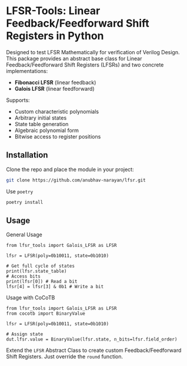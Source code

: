 # LFSR-Tools: Linear Feedback/Feedforward Shift Registers in Python

Designed to test LFSR Mathematically for verification of Verilog Design.
This package provides an abstract base class for Linear Feedback/Feedforward Shift Registers (LFSRs) and two concrete implementations:  
- **Fibonacci LFSR** (linear feedback)
- **Galois LFSR** (linear feedforward)

Supports:
- Custom characteristic polynomials
- Arbitrary initial states
- State table generation
- Algebraic polynomial form
- Bitwise access to register positions

## Installation

Clone the repo and place the module in your project:

```bash
git clone https://github.com/anubhav-narayan/lfsr.git
```

Use `poetry`

```bash
poetry install
```

## Usage

General Usage
```python3
from lfsr_tools import Galois_LFSR as LFSR

lfsr = LFSR(poly=0b10011, state=0b1010)

# Get full cycle of states
print(lfsr.state_table)
# Access bits
print(lfsr[0]) # Read a bit
lfsr[4] = lfsr[3] & 0b1 # Write a bit
```
Usage with CoCoTB
```python3
from lfsr_tools import Galois_LFSR as LFSR
from cocotb import BinaryValue

lfsr = LFSR(poly=0b10011, state=0b1010)

# Assign state
dut.lfsr.value = BinaryValue(lfsr.state, n_bits=lfsr.field_order)
```

Extend the `LFSR` Abstract Class to create custom Feedback/Feedforward Shift Registers. Just override the `round` function.
